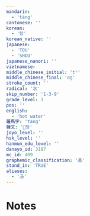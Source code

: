 ```yaml
---
mandarin:
  - 'tāng'
cantonese: ''
korean:
  - '탕'
korean_native: ''
japanese:
  - 'TOU'
  - 'SHOU'
japanese_nanori: ''
vietnamese:
middle_chinese_initial: 'tʰ'
middle_chinese_final: 'ɑŋ'
stroke_count: ''
radical: '水'
skip_number: '1-3-9'
grade_level: 3
pos: ''
english:
  - 'hot water'
羅馬字: 'tang'
韓文: '탕'
joyo_level: ''
hsk_level: ''
hanmun_edu_level: ''
danayo_id: 3187
mc_id: 409
graphemic_classification: '昜'
stand_in: 'TRUE'
aliases:
  - '汤'
---
```


# Notes

